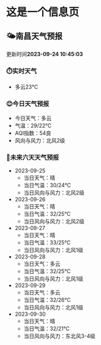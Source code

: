 # 这是一个信息页 
## 🌤️**南昌**天气预报
更新时间**2023-09-24 10:45:03**
### ⏱️实时天气
- 多云23℃
### 😊今日天气预报
- 今日天气：多云
- 气温：29/22℃
- AQI指数：54良
- 风向与风力：北风2级
### 🤩未来六天天气预报
- 2023-09-25
  - 当日天气：晴
  - 当日气温：30/24℃
  - 当日风向与风力：北风2级
- 2023-09-26
  - 当日天气：晴
  - 当日气温：32/25℃
  - 当日风向与风力：北风2级
- 2023-09-27
  - 当日天气：晴
  - 当日气温：33/25℃
  - 当日风向与风力：北风1级
- 2023-09-28
  - 当日天气：多云
  - 当日气温：32/25℃
  - 当日风向与风力：北风1级
- 2023-09-29
  - 当日天气：多云
  - 当日气温：32/26℃
  - 当日风向与风力：北风1级
- 2023-09-30
  - 当日天气：晴
  - 当日气温：32/21℃
  - 当日风向与风力：东北风3-4级

